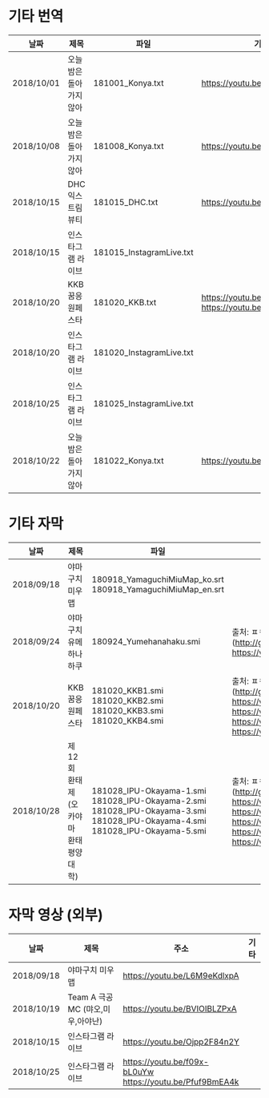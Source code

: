 # 기타 번역

| 날짜       | 제목                     | 파일                      | 기타 |
| ---------- | ------------------------ | ------------------------- | ---- |
| 2018/10/01 | 오늘밤은 돌아가지 않아   | 181001_Konya.txt         | https://youtu.be/CN1ZEsp9cuA |
| 2018/10/08 | 오늘밤은 돌아가지 않아   | 181008_Konya.txt         | https://youtu.be/fivNukmqQ5w |
| 2018/10/15 | DHC 익스트림뷰티         | 181015_DHC.txt           | https://youtu.be/T0yiiSws1-0 |
| 2018/10/15 | 인스타그램 라이브        | 181015_InstagramLive.txt |  |
| 2018/10/20 | KKB꿈응원페스타          | 181020_KKB.txt           | https://youtu.be/83wNieIM0aA <br> https://youtu.be/hJKZeb82bSk  |
| 2018/10/20 | 인스타그램 라이브        | 181020_InstagramLive.txt |  |
| 2018/10/25 | 인스타그램 라이브        | 181025_InstagramLive.txt |  |
| 2018/10/22 | 오늘밤은 돌아가지 않아   | 181022_Konya.txt         | https://youtu.be/g5sN_1WCIXw |

# 기타 자막

| 날짜       | 제목                     | 파일                      | 기타 |
| ---------- | ------------------------ | ------------------------- | ---- |
| 2018/09/18 | 야마구치 미우맵          | 180918_YamaguchiMiuMap_ko.srt<br> 180918_YamaguchiMiuMap_en.srt |   |
| 2018/09/24 | 야마구치 유메하나하쿠    | 180924_Yumehanahaku.smi   | 출처: ㅍㅋㅇㅍㅊ(http://gall.dcinside.com/m/shitaomiu/61312)<br> https://youtu.be/L2kcE2sZyqs |
| 2018/10/20 | KKB꿈응원페스타          | 181020_KKB1.smi<br>181020_KKB2.smi<br>181020_KKB3.smi<br>181020_KKB4.smi<br> | 출처: ㅍㅋㅇㅍㅊ (http://gall.dcinside.com/m/shitaomiu/67430)<br> https://youtu.be/aWT2VINKcRM<br> https://youtu.be/K2norj0yar8<br> https://youtu.be/aOPkoBhOqh0<br> https://youtu.be/lAwaHtCDn50<br> |
| 2018/10/28 | 제12회 환태제 (오카야마 환태평양 대학) | 181028_IPU-Okayama-1.smi<br>181028_IPU-Okayama-2.smi<br>181028_IPU-Okayama-3.smi<br>181028_IPU-Okayama-4.smi<br>181028_IPU-Okayama-5.smi | 출처: ㅍㅋㅇㅍㅊ(http://gall.dcinside.com/m/shitaomiu/69869)<br> https://youtu.be/u5MhBN5WcaM<br> https://youtu.be/mlVhfj9VYy4<br> https://youtu.be/5XORfGsN4eU<br> https://youtu.be/Hesr4jR56y0<br> https://youtu.be/_K4OCo2juQ0 |

# 자막 영상 (외부)

| 날짜       | 제목                              | 주소                         | 기타 |
| ---------- | --------------------------------- | ---------------------------- | ---- |
| 2018/09/18 | 야마구치 미우맵                   | https://youtu.be/L6M9eKdlxpA |      |
| 2018/10/19 | Team A 극공 MC (먀오,미우,아야난) | https://youtu.be/BVIOIBLZPxA |      |
| 2018/10/15 | 인스타그램 라이브                 | https://youtu.be/Ojpp2F84n2Y |      |
| 2018/10/25 | 인스타그램 라이브                 | https://youtu.be/f09x-bL0uYw<br>https://youtu.be/Pfuf9BmEA4k |     